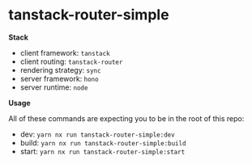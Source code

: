 # tanstack-router-simple

**Stack**

- client framework: `tanstack`
- client routing: `tanstack-router`
- rendering strategy: `sync`
- server framework: `hono`
- server runtime: `node`

**Usage**

All of these commands are expecting you to be in the root of this repo:

- dev: `yarn nx run tanstack-router-simple:dev`
- build: `yarn nx run tanstack-router-simple:build`
- start: `yarn nx run tanstack-router-simple:start`
